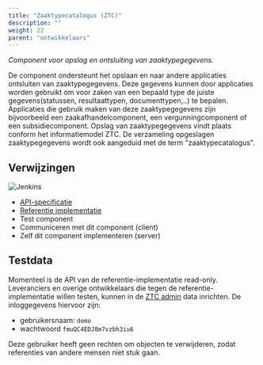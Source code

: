 ```yaml
---
title: "Zaaktypecatalogus (ZTC)"
description: ""
weight: 22
parent: "ontwikkelaars"
---
```


*Component voor opslag en ontsluiting van zaaktypegegevens.*

De component ondersteunt het opslaan en naar andere applicaties ontsluiten van
zaaktypegegevens. Deze gegevens kunnen door applicaties worden gebruikt om voor
zaken van een bepaald type de juiste gegevens(statussen, resultaattypen,
  documenttypen,..) te bepalen. Applicaties die gebruik maken van deze
  zaaktypegegevens zijn bijvoorbeeld een zaakafhandelcomponent, een
  vergunningcomponent of een subsidiecomponent. Opslag van zaaktypegegevens
  vindt plaats conform het informatiemodel ZTC. De verzameling opgeslagen
  zaaktypegegevens wordt ook aangeduid met de term "zaaktypecatalogus".

## Verwijzingen

![Jenkins][jenkins]

* [API-specificatie](https://ref.tst.vng.cloud/ztc/api/v1/schema/)
* [Referentie implementatie](https://github.com/VNG-Realisatie/gemma-zaaktypecatalogus)
* Test component
* Communiceren met dit component (client)
* Zelf dit component implementeren (server)

## Testdata

Momenteel is de API van de referentie-implementatie read-only. Leveranciers en
overige ontwikkelaars die tegen de referentie-implementatie willen testen,
kunnen in de [ZTC admin][ztcadmin] data inrichten. De inloggegevens hiervoor
zijn:

* gebruikersnaam: `demo`
* wachtwoord `fmuQC4EDJ8m7vzbh3iu6`

Deze gebruiker heeft geen rechten om objecten te verwijderen, zodat referenties
van andere mensen niet stuk gaan.

[jenkins]: https://jenkins.nlx.io/buildStatus/icon?job=gemma-zaaktypecatalogus-stable
[ztcadmin]: https://ref.tst.vng.cloud/ztc/api/

